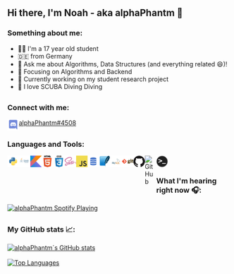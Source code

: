 ## Hi there, I'm Noah - aka alphaPhantm 👋

### Something about me:

- 👨‍🎓 I'm a 17 year old student
- 🇩🇪 from Germany
- 💬 Ask me about Algorithms, Data Structures (and everything related 😄)!
- 🎯 Focusing on Algorithms and Backend
- 📅 Currently working on my student research project
- 🤿 I love SCUBA Diving Diving 

##

### Connect with me:

<a href="https://discordapp.com/users/404676102255280129/"><img align="left" alt="Terminal" width="26px" src="https://raw.githubusercontent.com/github/explore/80688e429a7d4ef2fca1e82350fe8e3517d3494d/topics/discord/discord.png"/>alphaPhantm#4508</a>

##


### Languages and Tools:


<img align="left" alt="HTML5" width="26px" src="https://raw.githubusercontent.com/github/explore/80688e429a7d4ef2fca1e82350fe8e3517d3494d/topics/python/python.png"/>
<img align="left" alt="HTML5" width="26px" src="https://raw.githubusercontent.com/github/explore/80688e429a7d4ef2fca1e82350fe8e3517d3494d/topics/java/java.png"/>
<img align="left" alt="HTML5" width="26px" src="https://raw.githubusercontent.com/github/explore/80688e429a7d4ef2fca1e82350fe8e3517d3494d/topics/kotlin/kotlin.png"/>
<img align="left" alt="CSS3" width="26px" src="https://raw.githubusercontent.com/github/explore/80688e429a7d4ef2fca1e82350fe8e3517d3494d/topics/html/html.png"/>
<img align="left" alt="CSS3" width="26px" src="https://raw.githubusercontent.com/github/explore/80688e429a7d4ef2fca1e82350fe8e3517d3494d/topics/css/css.png"/>
<img align="left" alt="Sass" width="26px" src="https://raw.githubusercontent.com/github/explore/80688e429a7d4ef2fca1e82350fe8e3517d3494d/topics/sass/sass.png"/>
<img align="left" alt="JavaScript" width="26px" src="https://raw.githubusercontent.com/github/explore/80688e429a7d4ef2fca1e82350fe8e3517d3494d/topics/javascript/javascript.png"/>
<img align="left" alt="SQL" width="26px" src="https://raw.githubusercontent.com/github/explore/80688e429a7d4ef2fca1e82350fe8e3517d3494d/topics/sql/sql.png"/>
<img align="left" alt="SQL" width="26px" src="https://raw.githubusercontent.com/github/explore/2d218e3aa252dc90eef269b34eeec1fbd15dc07e/topics/sqlite/sqlite.png"/>
<img align="left" alt="MySQL" width="26px" src="https://raw.githubusercontent.com/github/explore/80688e429a7d4ef2fca1e82350fe8e3517d3494d/topics/mysql/mysql.png"/>
<img align="left" alt="Git" width="26px" src="https://raw.githubusercontent.com/github/explore/80688e429a7d4ef2fca1e82350fe8e3517d3494d/topics/git/git.png"/>
<img align="left" alt="GitHub" width="26px" src="https://raw.githubusercontent.com/github/explore/78df643247d429f6cc873026c0622819ad797942/topics/github/github.png"/>
<img align="left" alt="GitHub" width="26px" src="https://cdn.icon-icons.com/icons2/2699/PNG/512/jetbrains_logo_icon_169561.png"/>
<img align="left" alt="Terminal" width="26px" src="https://raw.githubusercontent.com/github/explore/80688e429a7d4ef2fca1e82350fe8e3517d3494d/topics/terminal/terminal.png"/>

<br>

##

### What I'm hearing right now 🎧:
[<img src="https://spotify-now-playing-alphaphantm.vercel.app/api/spotify-playing" alt="alphaPhantm Spotify Playing" width="350"/>](https://open.spotify.com/user/swyqyimdc12jajde4vpwd2x1b)
##

### My GitHub stats 📈:
[![alphaPhantm´s GitHub stats](https://github-readme-stats-alphaphantm.vercel.app/api?username=alphaphantm&show_icons=true&theme=radical)](https://github.com/alphaphantm/github-readme-stats)
<br><br>
[![Top Languages](https://github-readme-stats-alphaphantm.vercel.app/api/top-langs/?username=alphaphantm&show_icons=true&theme=radical)](https://github.com/alphaphantm/github-readme-stats)